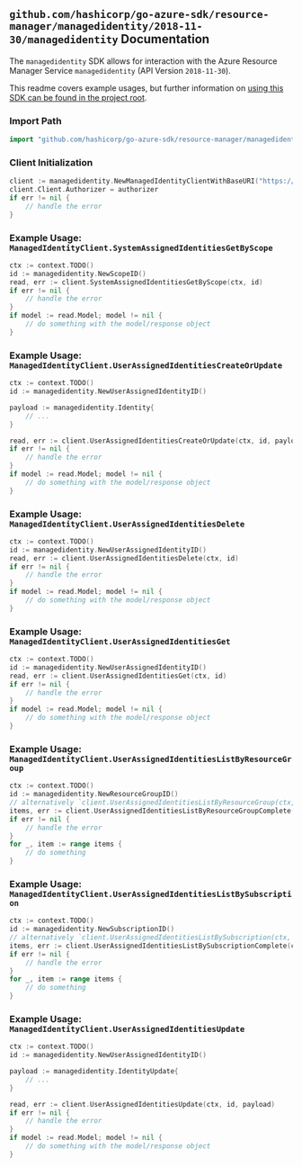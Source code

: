 
## `github.com/hashicorp/go-azure-sdk/resource-manager/managedidentity/2018-11-30/managedidentity` Documentation

The `managedidentity` SDK allows for interaction with the Azure Resource Manager Service `managedidentity` (API Version `2018-11-30`).

This readme covers example usages, but further information on [using this SDK can be found in the project root](https://github.com/hashicorp/go-azure-sdk/tree/main/docs).

### Import Path

```go
import "github.com/hashicorp/go-azure-sdk/resource-manager/managedidentity/2018-11-30/managedidentity"
```


### Client Initialization

```go
client := managedidentity.NewManagedIdentityClientWithBaseURI("https://management.azure.com")
client.Client.Authorizer = authorizer
if err != nil {
	// handle the error
}
```


### Example Usage: `ManagedIdentityClient.SystemAssignedIdentitiesGetByScope`

```go
ctx := context.TODO()
id := managedidentity.NewScopeID()
read, err := client.SystemAssignedIdentitiesGetByScope(ctx, id)
if err != nil {
	// handle the error
}
if model := read.Model; model != nil {
	// do something with the model/response object
}
```


### Example Usage: `ManagedIdentityClient.UserAssignedIdentitiesCreateOrUpdate`

```go
ctx := context.TODO()
id := managedidentity.NewUserAssignedIdentityID()

payload := managedidentity.Identity{
	// ...
}

read, err := client.UserAssignedIdentitiesCreateOrUpdate(ctx, id, payload)
if err != nil {
	// handle the error
}
if model := read.Model; model != nil {
	// do something with the model/response object
}
```


### Example Usage: `ManagedIdentityClient.UserAssignedIdentitiesDelete`

```go
ctx := context.TODO()
id := managedidentity.NewUserAssignedIdentityID()
read, err := client.UserAssignedIdentitiesDelete(ctx, id)
if err != nil {
	// handle the error
}
if model := read.Model; model != nil {
	// do something with the model/response object
}
```


### Example Usage: `ManagedIdentityClient.UserAssignedIdentitiesGet`

```go
ctx := context.TODO()
id := managedidentity.NewUserAssignedIdentityID()
read, err := client.UserAssignedIdentitiesGet(ctx, id)
if err != nil {
	// handle the error
}
if model := read.Model; model != nil {
	// do something with the model/response object
}
```


### Example Usage: `ManagedIdentityClient.UserAssignedIdentitiesListByResourceGroup`

```go
ctx := context.TODO()
id := managedidentity.NewResourceGroupID()
// alternatively `client.UserAssignedIdentitiesListByResourceGroup(ctx, id)` can be used to do batched pagination
items, err := client.UserAssignedIdentitiesListByResourceGroupComplete(ctx, id)
if err != nil {
	// handle the error
}
for _, item := range items {
	// do something
}
```


### Example Usage: `ManagedIdentityClient.UserAssignedIdentitiesListBySubscription`

```go
ctx := context.TODO()
id := managedidentity.NewSubscriptionID()
// alternatively `client.UserAssignedIdentitiesListBySubscription(ctx, id)` can be used to do batched pagination
items, err := client.UserAssignedIdentitiesListBySubscriptionComplete(ctx, id)
if err != nil {
	// handle the error
}
for _, item := range items {
	// do something
}
```


### Example Usage: `ManagedIdentityClient.UserAssignedIdentitiesUpdate`

```go
ctx := context.TODO()
id := managedidentity.NewUserAssignedIdentityID()

payload := managedidentity.IdentityUpdate{
	// ...
}

read, err := client.UserAssignedIdentitiesUpdate(ctx, id, payload)
if err != nil {
	// handle the error
}
if model := read.Model; model != nil {
	// do something with the model/response object
}
```
